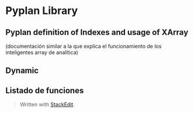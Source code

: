 # Pyplan Library

## Pyplan definition of Indexes and usage of XArray
(documentación similar a la que explica el funcionamiento de los inteligentes array de analítica)
## Dynamic
## 
## Listado de funciones


> Written with [StackEdit](https://stackedit.io/).
<!--stackedit_data:
eyJoaXN0b3J5IjpbLTE4MDc3MjI3ODBdfQ==
-->